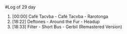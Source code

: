 #Log of 29 day

1. [00:00] Café Tacvba - Café Tacvba - Rarotonga
1. [18:22] Deftones - Around the Fur - Headup
1. [18:33] Filter - Short Bus - Gerbil (Remastered Version)
